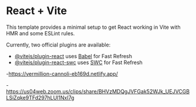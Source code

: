 # React + Vite

This template provides a minimal setup to get React working in Vite with HMR and some ESLint rules.

Currently, two official plugins are available:

- [@vitejs/plugin-react](https://github.com/vitejs/vite-plugin-react/blob/main/packages/plugin-react/README.md) uses [Babel](https://babeljs.io/) for Fast Refresh
- [@vitejs/plugin-react-swc](https://github.com/vitejs/vite-plugin-react-swc) uses [SWC](https://swc.rs/) for Fast Refresh

-https://vermillion-cannoli-eb169d.netlify.app/

-https://us04web.zoom.us/clips/share/BHVzMDQgJVFGak52WJk_UEJVCGBLSiZqke9TFd297hLUl1NxI7g
